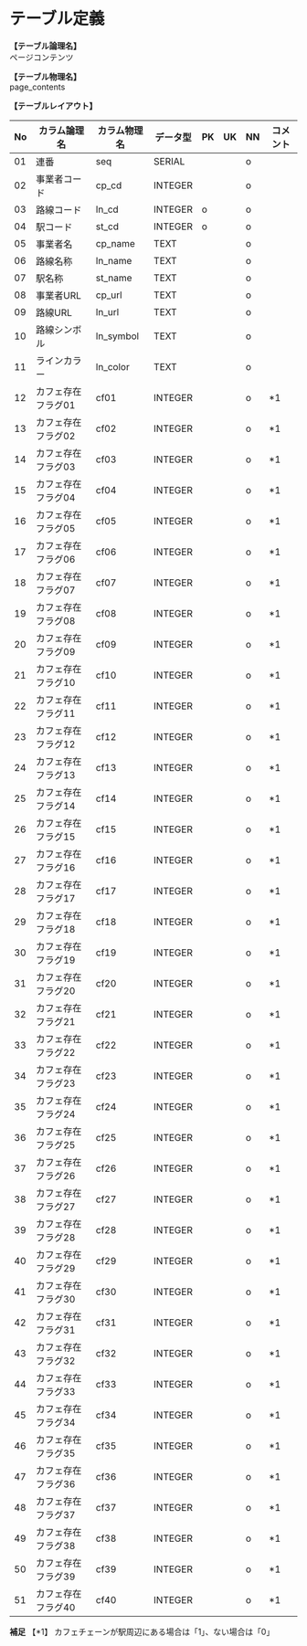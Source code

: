 # テーブル定義

**【テーブル論理名】**  
ページコンテンツ

**【テーブル物理名】**  
page_contents

**【テーブルレイアウト】**  

| No  |    カラム論理名    | カラム物理名 | データ型 | PK  | UK  | NN  | コメント |
| --- | ------------------ | ------------ | -------- | --- | --- | --- | -------- |
| 01  | 連番               | seq          | SERIAL   |     |     | o   |          |
| 02  | 事業者コード       | cp_cd        | INTEGER  |     |     | o   |          |
| 03  | 路線コード         | ln_cd        | INTEGER  | o   |     | o   |          |
| 04  | 駅コード           | st_cd        | INTEGER  | o   |     | o   |          |
| 05  | 事業者名           | cp_name      | TEXT     |     |     | o   |          |
| 06  | 路線名称           | ln_name      | TEXT     |     |     | o   |          |
| 07  | 駅名称             | st_name      | TEXT     |     |     | o   |          |
| 08  | 事業者URL          | cp_url       | TEXT     |     |     | o   |          |
| 09  | 路線URL            | ln_url       | TEXT     |     |     | o   |          |
| 10  | 路線シンボル       | ln_symbol    | TEXT     |     |     | o   |          |
| 11  | ラインカラー       | ln_color     | TEXT     |     |     | o   |          |
| 12  | カフェ存在フラグ01 | cf01         | INTEGER  |     |     | o   | *1       |
| 13  | カフェ存在フラグ02 | cf02         | INTEGER  |     |     | o   | *1       |
| 14  | カフェ存在フラグ03 | cf03         | INTEGER  |     |     | o   | *1       |
| 15  | カフェ存在フラグ04 | cf04         | INTEGER  |     |     | o   | *1       |
| 16  | カフェ存在フラグ05 | cf05         | INTEGER  |     |     | o   | *1       |
| 17  | カフェ存在フラグ06 | cf06         | INTEGER  |     |     | o   | *1       |
| 18  | カフェ存在フラグ07 | cf07         | INTEGER  |     |     | o   | *1       |
| 19  | カフェ存在フラグ08 | cf08         | INTEGER  |     |     | o   | *1       |
| 20  | カフェ存在フラグ09 | cf09         | INTEGER  |     |     | o   | *1       |
| 21  | カフェ存在フラグ10 | cf10         | INTEGER  |     |     | o   | *1       |
| 22  | カフェ存在フラグ11 | cf11         | INTEGER  |     |     | o   | *1       |
| 23  | カフェ存在フラグ12 | cf12         | INTEGER  |     |     | o   | *1       |
| 24  | カフェ存在フラグ13 | cf13         | INTEGER  |     |     | o   | *1       |
| 25  | カフェ存在フラグ14 | cf14         | INTEGER  |     |     | o   | *1       |
| 26  | カフェ存在フラグ15 | cf15         | INTEGER  |     |     | o   | *1       |
| 27  | カフェ存在フラグ16 | cf16         | INTEGER  |     |     | o   | *1       |
| 28  | カフェ存在フラグ17 | cf17         | INTEGER  |     |     | o   | *1       |
| 29  | カフェ存在フラグ18 | cf18         | INTEGER  |     |     | o   | *1       |
| 30  | カフェ存在フラグ19 | cf19         | INTEGER  |     |     | o   | *1       |
| 31  | カフェ存在フラグ20 | cf20         | INTEGER  |     |     | o   | *1       |
| 32  | カフェ存在フラグ21 | cf21         | INTEGER  |     |     | o   | *1       |
| 33  | カフェ存在フラグ22 | cf22         | INTEGER  |     |     | o   | *1       |
| 34  | カフェ存在フラグ23 | cf23         | INTEGER  |     |     | o   | *1       |
| 35  | カフェ存在フラグ24 | cf24         | INTEGER  |     |     | o   | *1       |
| 36  | カフェ存在フラグ25 | cf25         | INTEGER  |     |     | o   | *1       |
| 37  | カフェ存在フラグ26 | cf26         | INTEGER  |     |     | o   | *1       |
| 38  | カフェ存在フラグ27 | cf27         | INTEGER  |     |     | o   | *1       |
| 39  | カフェ存在フラグ28 | cf28         | INTEGER  |     |     | o   | *1       |
| 40  | カフェ存在フラグ29 | cf29         | INTEGER  |     |     | o   | *1       |
| 41  | カフェ存在フラグ30 | cf30         | INTEGER  |     |     | o   | *1       |
| 42  | カフェ存在フラグ31 | cf31         | INTEGER  |     |     | o   | *1       |
| 43  | カフェ存在フラグ32 | cf32         | INTEGER  |     |     | o   | *1       |
| 44  | カフェ存在フラグ33 | cf33         | INTEGER  |     |     | o   | *1       |
| 45  | カフェ存在フラグ34 | cf34         | INTEGER  |     |     | o   | *1       |
| 46  | カフェ存在フラグ35 | cf35         | INTEGER  |     |     | o   | *1       |
| 47  | カフェ存在フラグ36 | cf36         | INTEGER  |     |     | o   | *1       |
| 48  | カフェ存在フラグ37 | cf37         | INTEGER  |     |     | o   | *1       |
| 49  | カフェ存在フラグ38 | cf38         | INTEGER  |     |     | o   | *1       |
| 50  | カフェ存在フラグ39 | cf39         | INTEGER  |     |     | o   | *1       |
| 51  | カフェ存在フラグ40 | cf40         | INTEGER  |     |     | o   | *1       |

**補足**
【*1】
カフェチェーンが駅周辺にある場合は「1」、ない場合は「0」

